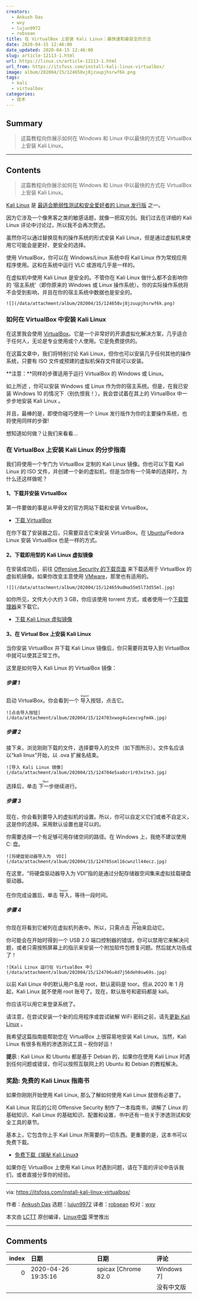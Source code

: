 ```yaml
---
creators:
  - Ankush Das
  - wxy
  - lujun9972
  - robsean
title: 在 VirtualBox 上安装 Kali Linux：最快速和最安全的方法
date: 2020-04-15 12:46:00
date_updated: 2020-04-15 12:46:00
slug: article-12113-1.html
url: https://linux.cn/article-12113-1.html
url_from: https://itsfoss.com/install-kali-linux-virtualbox/
image: album/202004/15/124658vj8jzuupjhsrwf6k.png
tags:
  - kali
  - virtualbox
categories:
  - 技术
---
```


## Summary

> 这篇教程向你展示如何在 Windows 和 Linux 中以最快的方式在 VirtualBox 上安装 Kali Linux。

***

<!-- more -->

## Contents

> 
> 这篇教程向你展示如何在 Windows 和 Linux 中以最快的方式在 VirtualBox 上安装 Kali Linux。
> 
> 
> 

[Kali Linux](https://www.kali.org/) 是 [最适合脆弱性测试和安全爱好者的 Linux 发行版](https://itsfoss.com/linux-hacking-penetration-testing/) 之一。

因为它涉及一个像黑客之类的敏感话题，就像一把双刃剑。我们过去在详细的 Kali Linux 评论中讨论过，所以我不会再次赘述。

虽然你可以通过替换现有的操作系统的形式安装 Kali Linux，但是通过虚拟机来使用它可能会是更好、更安全的选择。

使用 VirtualBox，你可以在 Windows/Linux 系统中将 Kail Linux 作为常规应用程序使用。这和在系统中运行 VLC 或游戏几乎是一样的。

在虚拟机中使用 Kali Linux 是安全的。不管你在 Kali Linux 做什么都不会影响你的 ‘宿主系统’（即你原来的 Windows 或 Linux 操作系统）。你的实际操作系统将不会受到影响，并且在你的宿主系统中数据也是安全的。

`![](/data/attachment/album/202004/15/124658vj8jzuupjhsrwf6k.png)`

### 如何在 VirtualBox 中安装 Kali Linux

在这里我会使用 [VirtualBox](https://www.virtualbox.org/)。它是一个非常好的开源虚拟化解决方案，几乎适合于任何人，无论是专业使用或个人使用。它是免费提供的。

在这篇文章中，我们将特别讨论 Kali Linux，但你也可以安装几乎任何其他的操作系统，只要有 ISO 文件或预建的虚拟机保存文件就可以安装。

**注意：**同样的步骤适用于运行 VirtualBox 的 Windows 或 Linux。

如上所述 ，你可以安装 Windows 或 Linux 作为你的宿主系统。但是，在我已安装 Windows 10 的情况下（别仇恨我！），我会尝试着在其上的 VirtualBox 中一步步地安装 Kali Linux 。

并且，最棒的是，即使你碰巧使用一个 Linux 发行版作为你的主要操作系统，也将使用同样的步骤!

想知道如何做？让我们来看看…

### 在 VirtualBox 上安装 Kali Linux 的分步指南

我们将使用一个专门为 VirtualBox 定制的 Kali Linux 镜像。你也可以下载 Kali Linux 的 ISO 文件，并创建一个新的虚拟机，但是当你有一个简单的选择时，为什么还这样做呢？

#### 1、下载并安装 VirtualBox

第一件要做的事是从甲骨文的官方网站下载和安装 VirtualBox。

* [下载 VirtualBox](https://www.virtualbox.org/wiki/Downloads)

在你下载了安装器之后，只需要双击它来安装 VirtualBox。在 [Ubuntu](https://itsfoss.com/install-virtualbox-ubuntu/)/Fedora Linux 安装 VirtualBox 也是一样的方式。

#### 2、下载即用型的 Kali Linux 虚拟镜像

在安装成功后，前往 [Offensive Security 的下载页面](https://www.offensive-security.com/kali-linux-vm-vmware-virtualbox-image-download/) 来下载适用于 VirtualBox 的虚拟机镜像。如果你改变主意使用 [VMware](https://itsfoss.com/install-vmware-player-ubuntu-1310/)，那里也有适用的。

`![](/data/attachment/album/202004/15/124659udma55m5l73d55ml.jpg)`

如你所见，文件大小大约 3 GB，你应该使用 torrent 方式，或者使用一个[下载管理器](https://itsfoss.com/4-best-download-managers-for-linux/)来下载它。

* [下载 Kali Linux 虚拟镜像](https://www.offensive-security.com/kali-linux-vm-vmware-virtualbox-image-download/)

#### 3、在 Virtual Box 上安装 Kali Linux

当你安装 VirtualBox 并下载 Kali Linux 镜像后，你只需要将其导入到 VirtualBox 中就可以使其正常工作。

这里是如何导入 Kali Linux 的 VirtualBox 镜像：

##### 步骤 1

启动 VirtualBox。你会看到一个<ruby> 导入 <rt>  Import </rt></ruby> 按钮，点击它。

`![点击导入按钮](/data/attachment/album/202004/15/124703xwog4u1excvgfm4k.jpg)`

##### 步骤 2

接下来，浏览刚刚下载的文件，选择要导入的文件（如下图所示）。文件名应该以“kali linux”开始，以 .ova 扩展名结束。

`![导入 Kali Linux 镜像](/data/attachment/album/202004/15/124704e5xa0zr1r03x1te3.jpg)`

选择后，单击<ruby> 下一步 <rt>  Next </rt></ruby>继续进行。

##### 步骤 3

现在，你会看到要导入的虚拟机的设置。所以，你可以自定义它们或者不自定义，这是你的选择。采用默认设置也是可以的。

你需要选择一个有足够可用存储空间的路径。在 Windows 上，我绝不建议使用 C: 盘。

`![将硬盘驱动器导入为  VDI](/data/attachment/album/202004/15/124705sml16cwnzll44ecz.jpg)`

在这里，“将硬盘驱动器导入为 VDI”指的是通过分配存储器空间集来虚拟挂载硬盘驱动器。

在你完成设置后，单击<ruby> 导入 <rt>  Import </rt></ruby>，等待一段时间。

##### 步骤 4

你现在将看到它被列在虚拟机列表中。所以，只需点击<ruby> 开始 <rt>  Start </rt></ruby>来启动它。

你可能会在开始时得到一个 USB 2.0 端口控制器的错误，你可以禁用它来解决问题，或者只需按照屏幕上的指示来安装一个附加软件包修复问题。然后就大功告成了！

`![Kali Linux 运行在 VirtualBox 中](/data/attachment/album/202004/15/124706u4d7j56deh0sw69s.jpg)`

以前 Kali Linux 中的默认用户名是 root，默认密码是 toor。但从 2020 年 1 月起，Kali Linux 就不使用 root 账号了。现在，默认账号和密码都是 kali。

你应该可以用它来登录系统了。

请注意，在尝试安装一个新的应用程序或尝试破解 WiFi 密码之前，请先[更新 Kali Linux](https://linuxhandbook.com/update-kali-linux/) 。

我希望这篇指南能帮助您在 VirtualBox 上很容易地安装 Kali Linux。当然，Kali Linux 有很多有用的渗透测试工具 – 祝你好运！

**提示** : Kali Linux 和 Ubuntu 都是基于 Debian 的，如果你在使用 Kali Linux 时遇到任何问题或错误，你可以按照互联网上的 Ubuntu 和 Debian 的教程解决。

### 奖励: 免费的 Kali Linux 指南书

如果你刚刚开始使用 Kali Linux, 那么了解如何使用 Kali Linux 就很有必要了。

Kali Linux 背后的公司 Offensive Security 制作了一本指南书，讲解了 Linux 的基础知识、Kali Linux 的基础知识、配置和设置，书中还有一些关于渗透测试和安全工具的章节。

基本上，它包含你上手 Kali Linux 所需要的一切东西。更重要的是，这本书可以免费下载。

* [免费下载《揭秘 Kali Linux》](https://kali.training/downloads/Kali-Linux-Revealed-1st-edition.pdf)

如果你在 VirtualBox 上使用 Kali Linux 时遇到问题，请在下面的评论中告诉我们，或者直接分享你的经验。

---

via: <https://itsfoss.com/install-kali-linux-virtualbox/>

作者：[Ankush Das](https://itsfoss.com/author/ankush/) 选题：[lujun9972](https://github.com/lujun9972) 译者：[robsean](https://github.com/robsean) 校对：[wxy](https://github.com/wxy)

本文由 [LCTT](https://github.com/LCTT/TranslateProject) 原创编译，[Linux中国](https://linux.cn/) 荣誉推出

***

## Comments

|   index | 日期                | 日期                           | 评论                              |
|--------:|:--------------------|:-------------------------------|:----------------------------------|
|       0 | 2020-04-26 19:35:16 | spicax [Chrome 82.0|Windows 7] | 可是这本书。。。。。。<br /> |
|         |                     |                                | 没有中文版                        |
